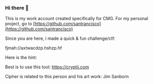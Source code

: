 ### Hi there 👋

This is my work account created specifically for CMG. For my personal project, go to [https://github.com/santrancisco](https://github.com/santrancisco)

Since you are here, i made a quick & fun challenge/ctf:

fjmah://axtwacdzp.hshzp.hf

Here is the hint:

Best is to use this tool: https://cryptii.com

Cipher is related to this person and his art work: Jim Sanborn

